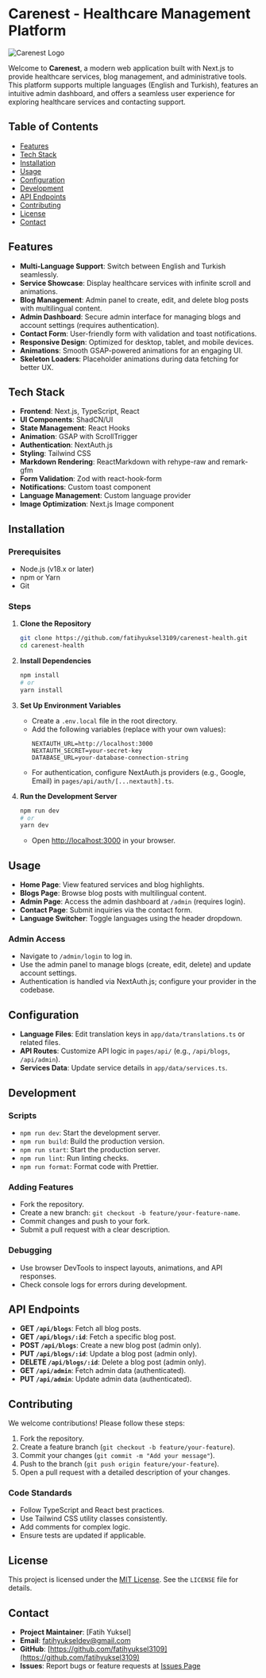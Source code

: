 # Carenest - Healthcare Management Platform

![Carenest Logo](https://raw.githubusercontent.com/fatihyuksel3109/carenest-health/main/public/assets/images/carenestlogo.png)

Welcome to **Carenest**, a modern web application built with Next.js to provide healthcare services, blog management, and administrative tools. This platform supports multiple languages (English and Turkish), features an intuitive admin dashboard, and offers a seamless user experience for exploring healthcare services and contacting support.

## Table of Contents
- [Features](#features)
- [Tech Stack](#tech-stack)
- [Installation](#installation)
- [Usage](#usage)
- [Configuration](#configuration)
- [Development](#development)
- [API Endpoints](#api-endpoints)
- [Contributing](#contributing)
- [License](#license)
- [Contact](#contact)

## Features
- **Multi-Language Support**: Switch between English and Turkish seamlessly.
- **Service Showcase**: Display healthcare services with infinite scroll and animations.
- **Blog Management**: Admin panel to create, edit, and delete blog posts with multilingual content.
- **Admin Dashboard**: Secure admin interface for managing blogs and account settings (requires authentication).
- **Contact Form**: User-friendly form with validation and toast notifications.
- **Responsive Design**: Optimized for desktop, tablet, and mobile devices.
- **Animations**: Smooth GSAP-powered animations for an engaging UI.
- **Skeleton Loaders**: Placeholder animations during data fetching for better UX.

## Tech Stack
- **Frontend**: Next.js, TypeScript, React
- **UI Components**: ShadCN/UI
- **State Management**: React Hooks
- **Animation**: GSAP with ScrollTrigger
- **Authentication**: NextAuth.js
- **Styling**: Tailwind CSS
- **Markdown Rendering**: ReactMarkdown with rehype-raw and remark-gfm
- **Form Validation**: Zod with react-hook-form
- **Notifications**: Custom toast component
- **Language Management**: Custom language provider
- **Image Optimization**: Next.js Image component

## Installation

### Prerequisites
- Node.js (v18.x or later)
- npm or Yarn
- Git

### Steps
1. **Clone the Repository**
   ```bash
   git clone https://github.com/fatihyuksel3109/carenest-health.git
   cd carenest-health
   ```

2. **Install Dependencies**
   ```bash
   npm install
   # or
   yarn install
   ```

3. **Set Up Environment Variables**
   - Create a `.env.local` file in the root directory.
   - Add the following variables (replace with your own values):
     ```
     NEXTAUTH_URL=http://localhost:3000
     NEXTAUTH_SECRET=your-secret-key
     DATABASE_URL=your-database-connection-string
     ```
   - For authentication, configure NextAuth.js providers (e.g., Google, Email) in `pages/api/auth/[...nextauth].ts`.

4. **Run the Development Server**
   ```bash
   npm run dev
   # or
   yarn dev
   ```
   - Open [http://localhost:3000](http://localhost:3000) in your browser.

## Usage
- **Home Page**: View featured services and blog highlights.
- **Blogs Page**: Browse blog posts with multilingual content.
- **Admin Page**: Access the admin dashboard at `/admin` (requires login).
- **Contact Page**: Submit inquiries via the contact form.
- **Language Switcher**: Toggle languages using the header dropdown.

### Admin Access
- Navigate to `/admin/login` to log in.
- Use the admin panel to manage blogs (create, edit, delete) and update account settings.
- Authentication is handled via NextAuth.js; configure your provider in the codebase.

## Configuration
- **Language Files**: Edit translation keys in `app/data/translations.ts` or related files.
- **API Routes**: Customize API logic in `pages/api/` (e.g., `/api/blogs`, `/api/admin`).
- **Services Data**: Update service details in `app/data/services.ts`.

## Development
### Scripts
- `npm run dev`: Start the development server.
- `npm run build`: Build the production version.
- `npm run start`: Start the production server.
- `npm run lint`: Run linting checks.
- `npm run format`: Format code with Prettier.

### Adding Features
- Fork the repository.
- Create a new branch: `git checkout -b feature/your-feature-name`.
- Commit changes and push to your fork.
- Submit a pull request with a clear description.

### Debugging
- Use browser DevTools to inspect layouts, animations, and API responses.
- Check console logs for errors during development.

## API Endpoints
- **GET `/api/blogs`**: Fetch all blog posts.
- **GET `/api/blogs/:id`**: Fetch a specific blog post.
- **POST `/api/blogs`**: Create a new blog post (admin only).
- **PUT `/api/blogs/:id`**: Update a blog post (admin only).
- **DELETE `/api/blogs/:id`**: Delete a blog post (admin only).
- **GET `/api/admin`**: Fetch admin data (authenticated).
- **PUT `/api/admin`**: Update admin data (authenticated).

## Contributing
We welcome contributions! Please follow these steps:
1. Fork the repository.
2. Create a feature branch (`git checkout -b feature/your-feature`).
3. Commit your changes (`git commit -m "Add your message"`).
4. Push to the branch (`git push origin feature/your-feature`).
5. Open a pull request with a detailed description of your changes.

### Code Standards
- Follow TypeScript and React best practices.
- Use Tailwind CSS utility classes consistently.
- Add comments for complex logic.
- Ensure tests are updated if applicable.

## License
This project is licensed under the [MIT License](LICENSE). See the `LICENSE` file for details.

## Contact
- **Project Maintainer**: [Fatih Yuksel]  
- **Email**: fatihyukseldev@gmail.com  
- **GitHub**: [https://github.com/fatihyuksel3109](https://github.com/fatihyuksel3109)  
- **Issues**: Report bugs or feature requests at [Issues Page](https://github.com/fatihyuksel3109/carenest-health/issues)